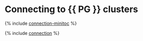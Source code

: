 # Connecting to {{ PG }} clusters

{% include [connection-minitoc](../../_qa/managed-postgresql/minitoc/connection.md) %}

{% include [connection](../../_qa/managed-postgresql/connection.md) %}
